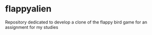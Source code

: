 # flappyalien
Repository dedicated to develop a clone of the flappy bird game for an assignment for my studies
